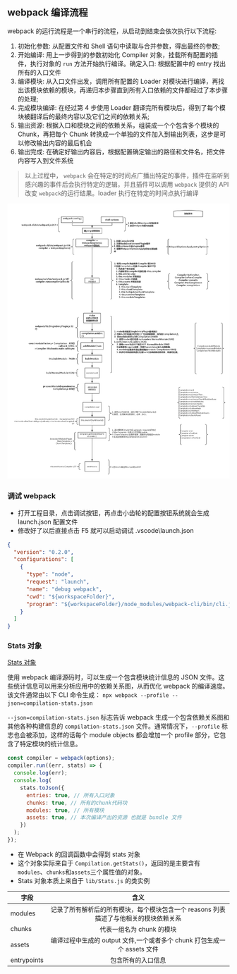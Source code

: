 ## webpack 编译流程

webpack 的运行流程是一个串行的流程，从启动到结束会依次执行以下流程:

1. 初始化参数: 从配置文件和 Shell 语句中读取与合并参数，得出最终的参数;
2. 开始编译: 用上一步得到的参数初始化 Compiler 对象，挂载所有配置的插件，执行对象的 `run` 方法开始执行编译。确定入口: 根据配置中的 entry 找出所有的入口文件
3. 编译模块: 从入口文件出发，调用所有配置的 Loader 对模块进行编译，再找出该模块依赖的模块，再递归本步骤直到所有入口依赖的文件都经过了本步骤的处理;
4. 完成模块编译: 在经过第 4 步使用 Loader 翻译完所有模块后，得到了每个模块被翻译后的最终内容以及它们之间的依赖关系;
5. 输出资源: 根据入口和模块之间的依赖关系，组装成一个个包含多个模块的 Chunk，再把每个 Chunk 转换成一个单独的文件加入到输出列表，这步是可以修改输出内容的最后机会
6. 输出完成: 在确定好输出内容后，根据配置确定输出的路径和文件名，把文件内容写入到文件系统

> 以上过程中， `webpack` 会在特定的时间点广播出特定的事件，插件在监听到感兴趣的事件后会执行特定的逻辑，并且插件可以调用 `webpack` 提供的 API 改变 `webpack`的运行结果。loader 执行在特定的时间点执行编译

![webpackSource](../images/webpackcode.jpg)   

### 调试 webpack

- 打开工程目录，点击调试按钮，再点击小齿轮的配置按钮系统就会生成 launch.json 配置文件
- 修改好了以后直接点击 F5 就可以启动调试
  .vscode\launch.json

```json
{
  "version": "0.2.0",
  "configurations": [
    {
      "type": "node",
      "request": "launch",
      "name": "debug webpack",
      "cwd": "${workspaceFolder}",
      "program": "${workspaceFolder}/node_modules/webpack-cli/bin/cli.js"
    }
  ]
}
```

### Stats 对象

[Stats 对象](超链接地址 "https://www.webpackjs.com/api/stats/")

使用 webpack 编译源码时，可以生成一个包含模块统计信息的 JSON 文件。这些统计信息可以用来分析应用中的依赖关系图，从而优化 webpack 的编译速度。该文件通常由以下 CLI 命令生成：
`npx webpack --profile --json=compilation-stats.json`

`--json=compilation-stats.json` 标志告诉 webpack 生成一个包含依赖关系图和其他各种构建信息的 `compilation-stats.json` 文件。通常情况下，`--profile` 标志也会被添加，这样的话每个 module objects 都会增加一个 profile 部分，它包含了特定模块的统计信息。

```js
const compiler = webpack(options);
compiler.run((err, stats) => {
  console.log(err);
  console.log(
    stats.toJson({
      entries: true, // 所有入口对象
      chunks: true, // 所有的chunk代码块
      modules: true, // 所有模块
      assets: true, // 本次编译产出的资源 也就是 bundle 文件
    })
  );
});
```

- 在 Webpack 的回调函数中会得到 stats 对象
- 这个对象实际来自于 `Compilation.getStats()`，返回的是主要含有 `modules`、`chunks`和`assets`三个属性值的对象。
- Stats 对象本质上来自于 `lib/Stats.js` 的类实例

| 字段        |                                         含义                                          |
| ----------- | :-----------------------------------------------------------------------------------: |
| modules     | 记录了所有解析后的所有模块，每个模块包含一个 reasons 列表描述了与他相关的模块依赖关系 |
| chunks      |                               代表一组名为 chunk 的模块                               |
| assets      |       编译过程中生成的 output 文件,一个或者多个 chunk 打包生成一个 assets 文件        |
| entrypoints |                                  包含所有的入口信息                                   |
